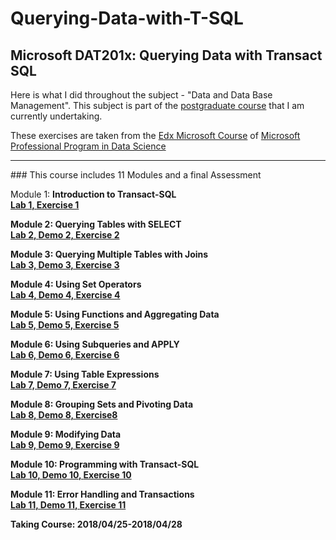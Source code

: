 # Querying-Data-with-T-SQL
## Microsoft DAT201x: Querying Data with Transact SQL

Here is what I did throughout the subject - "Data and Data Base Management". This subject is part of the [postgraduate course](https://www.idefe.pt/cursos/DSBA)  that I am currently undertaking.

These exercises are taken from the 
  <a href="https://courses.edx.org/courses/course-v1:Microsoft+DAT201x+1T2018a/course/">Edx Microsoft Course</a> of 
  <a href="https://www.edx.org/microsoft-professional-program-data-science">Microsoft Professional Program in Data Science</a>
</p>
<hr>
###  This course includes 11 Modules and a final Assessment  
<p>Module 1: <b>Introduction to Transact-SQL<br>
  <a href="https://github.com/ifrankie9/Microsoft-DAT201x-Querying-Data-with-Transact-SQL/blob/master/Labs/Lab01.pdf">Lab 1, </a>
  <a href="https://github.com/ifrankie9/Microsoft-DAT201x-Querying-Data-with-Transact-SQL/blob/master/Exercises/Module1-Exercises.sql">Exercise 1</a></p>
 <p>Module 2: <b>Querying Tables with SELECT<br>
   <a href="https://github.com/ifrankie9/Microsoft-DAT201x-Querying-Data-with-Transact-SQL/blob/master/Labs/Lab02.pdf">Lab 2, </a>
   <a href="https://github.com/ifrankie9/Microsoft-DAT201x-Querying-Data-with-Transact-SQL/tree/master/Demos/Mod02_Demos">Demo 2, </a><a href="https://github.com/ifrankie9/Microsoft-DAT201x-Querying-Data-with-Transact-SQL/blob/master/Exercises/Module2-Exercises.sql">Exercise 2</a>
  <p>Module 3: <b>Querying Multiple Tables with Joins<br>
    <a href="https://github.com/ifrankie9/Microsoft-DAT201x-Querying-Data-with-Transact-SQL/blob/master/Labs/Lab03.pdf">Lab 3, </a>
    <a href="https://github.com/ifrankie9/Microsoft-DAT201x-Querying-Data-with-Transact-SQL/tree/master/Demos/Mod03_Demos">Demo 3, </a><a href="https://github.com/ifrankie9/Microsoft-DAT201x-Querying-Data-with-Transact-SQL/blob/master/Exercises/Module3-Exercises.sql">Exercise 3</a>
    <p>Module 4: <b>Using Set Operators<br>
      <a href="https://github.com/ifrankie9/Microsoft-DAT201x-Querying-Data-with-Transact-SQL/blob/master/Labs/Lab04.pdf">Lab 4, </a>
      <a href="https://github.com/ifrankie9/Microsoft-DAT201x-Querying-Data-with-Transact-SQL/tree/master/Demos/Mod04_Demos">Demo 4, </a><a href="https://github.com/ifrankie9/Microsoft-DAT201x-Querying-Data-with-Transact-SQL/blob/master/Exercises/Module4-Exercises.sql">Exercise 4</a>
      <p>Module 5: <b>Using Functions and Aggregating Data<br>
        <a href="https://github.com/ifrankie9/Microsoft-DAT201x-Querying-Data-with-Transact-SQL/blob/master/Labs/Lab05.pdf">Lab 5, </a>
        <a href="https://github.com/ifrankie9/Microsoft-DAT201x-Querying-Data-with-Transact-SQL/tree/master/Demos/Mod05_Demos">Demo 5, </a><a href="https://github.com/ifrankie9/Microsoft-DAT201x-Querying-Data-with-Transact-SQL/blob/master/Exercises/Module5-Exercises.sql">Exercise 5</a>
        <p>Module 6: <b>Using Subqueries and APPLY<br>
          <a href="https://github.com/ifrankie9/Microsoft-DAT201x-Querying-Data-with-Transact-SQL/blob/master/Labs/Lab06.pdf">Lab 6, </a>
          <a href="https://github.com/ifrankie9/Microsoft-DAT201x-Querying-Data-with-Transact-SQL/tree/master/Demos/Mod06_Demos">Demo 6, </a><a href="https://github.com/ifrankie9/Microsoft-DAT201x-Querying-Data-with-Transact-SQL/blob/master/Exercises/Module6-Exercises.sql">Exercise 6</a>
          <p>Module 7: <b>Using Table Expressions<br>
            <a href="https://github.com/ifrankie9/Microsoft-DAT201x-Querying-Data-with-Transact-SQL/blob/master/Labs/Lab07.pdf">Lab 7, </a>
            <a href="https://github.com/ifrankie9/Microsoft-DAT201x-Querying-Data-with-Transact-SQL/tree/master/Demos/Mod07_Demos">Demo 7, </a><a href="https://github.com/ifrankie9/Microsoft-DAT201x-Querying-Data-with-Transact-SQL/blob/master/Exercises/Module7-Exercises.sql">Exercise 7</a>
            <p>Module 8: <b>Grouping Sets and Pivoting Data<br>
              <a href="https://github.com/ifrankie9/Microsoft-DAT201x-Querying-Data-with-Transact-SQL/blob/master/Labs/Lab08.pdf">Lab 8, </a>
              <a href="https://github.com/ifrankie9/Microsoft-DAT201x-Querying-Data-with-Transact-SQL/tree/master/Demos/Mod08_Demos">Demo 8, </a><a href="https://github.com/ifrankie9/Microsoft-DAT201x-Querying-Data-with-Transact-SQL/blob/master/Exercises/Module8-Exercises.sql">Exercise8</a>
              <p>Module 9: <b>Modifying Data<br>
                <a href="https://github.com/ifrankie9/Microsoft-DAT201x-Querying-Data-with-Transact-SQL/blob/master/Labs/Lab09.pdf">Lab 9, </a>
                <a href="https://github.com/ifrankie9/Microsoft-DAT201x-Querying-Data-with-Transact-SQL/tree/master/Demos/Mod09_Demos">Demo 9, </a><a href="https://github.com/ifrankie9/Microsoft-DAT201x-Querying-Data-with-Transact-SQL/blob/master/Exercises/Module9-Exercises.sql">Exercise 9</a>
                <p>Module 10: <b>Programming with Transact-SQL<br>
                  <a href="https://github.com/ifrankie9/Microsoft-DAT201x-Querying-Data-with-Transact-SQL/blob/master/Labs/Lab10.pdf">Lab 10, </a>
                  <a href="https://github.com/ifrankie9/Microsoft-DAT201x-Querying-Data-with-Transact-SQL/tree/master/Demos/Mod10_Demos">Demo 10, </a><a href="https://github.com/ifrankie9/Microsoft-DAT201x-Querying-Data-with-Transact-SQL/blob/master/Exercises/Module10-Exercises.sql">Exercise 10</a>
                  <p>Module 11: <b>Error Handling and Transactions<br>
                    <a href="https://github.com/ifrankie9/Microsoft-DAT201x-Querying-Data-with-Transact-SQL/blob/master/Labs/Lab11.pdf">Lab 11, </a>
                    <a href="https://github.com/ifrankie9/Microsoft-DAT201x-Querying-Data-with-Transact-SQL/tree/master/Demos/Mod11_Demos">Demo 11, </a><a href="https://github.com/ifrankie9/Microsoft-DAT201x-Querying-Data-with-Transact-SQL/blob/master/Exercises/Module11-Exercises.sql">Exercise 11</a></p>
                    
<p>Taking Course: 2018/04/25-2018/04/28</p>

